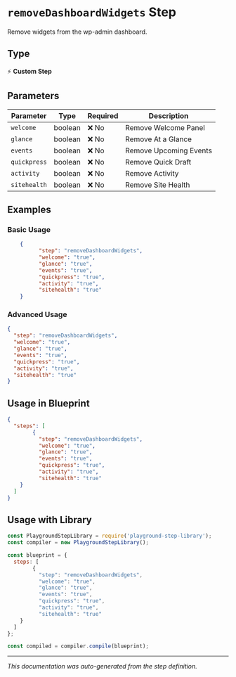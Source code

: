 # `removeDashboardWidgets` Step

Remove widgets from the wp-admin dashboard.

## Type
⚡ **Custom Step**

## Parameters

| Parameter | Type | Required | Description |
|-----------|------|----------|-------------|
| `welcome` | boolean | ❌ No | Remove Welcome Panel |
| `glance` | boolean | ❌ No | Remove At a Glance |
| `events` | boolean | ❌ No | Remove Upcoming Events |
| `quickpress` | boolean | ❌ No | Remove Quick Draft |
| `activity` | boolean | ❌ No | Remove Activity |
| `sitehealth` | boolean | ❌ No | Remove Site Health |


## Examples

### Basic Usage
```json
    {
          "step": "removeDashboardWidgets",
          "welcome": "true",
          "glance": "true",
          "events": "true",
          "quickpress": "true",
          "activity": "true",
          "sitehealth": "true"
    }
```

### Advanced Usage
```json
{
  "step": "removeDashboardWidgets",
  "welcome": "true",
  "glance": "true",
  "events": "true",
  "quickpress": "true",
  "activity": "true",
  "sitehealth": "true"
}
```

## Usage in Blueprint

```json
{
  "steps": [
        {
          "step": "removeDashboardWidgets",
          "welcome": "true",
          "glance": "true",
          "events": "true",
          "quickpress": "true",
          "activity": "true",
          "sitehealth": "true"
    }
  ]
}
```

## Usage with Library

```javascript
const PlaygroundStepLibrary = require('playground-step-library');
const compiler = new PlaygroundStepLibrary();

const blueprint = {
  steps: [
        {
          "step": "removeDashboardWidgets",
          "welcome": "true",
          "glance": "true",
          "events": "true",
          "quickpress": "true",
          "activity": "true",
          "sitehealth": "true"
    }
  ]
};

const compiled = compiler.compile(blueprint);
```

---

*This documentation was auto-generated from the step definition.*
